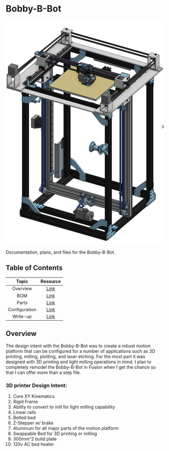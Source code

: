 # Bobby-B-Bot
![Core XY Printer Assembly](Documentation/Pictures/00_Master_Assembly.PNG)

Documentation, plans, and files  for the Bobby-B-Bot.
## Table of Contents
| Topic  | Resource |
|:------:|:--------:|
|Overview|[Link](README.md)  |
|BOM     |[Link](Documentation/01_BOM.md)  |
|Parts   |[Link](Documentation/Parts) |
|Configuration| [Link](Documentation/03_Configuration.md) |
|Write-up| [Link](Documentation/) |

## Overview
The design intent with the Bobby-B-Bot was to create a robust motion platform that can be configured for a number of applications such as 3D printing, milling, plotting, and laser etching. For the most part it was designed with 3D printing and light milling operations in mind. I plan to completely remodel the Bobby-B-Bot in Fusion when I get the chance so that I can offer more than a step file.
### 3D printer Design Intent:
1. Core XY Kinematics
2. Rigid Frame
3. Ability to convert to mill for light milling capability
4. Linear rails 
5. Belted bed
6. Z-Stepper w/ brake
7.  Aluminum for all major parts of the motion platform
8. Swappable Bed for 3D printing or milling
9. 300mm^2 build plate 
10. 120v AC bed heater














